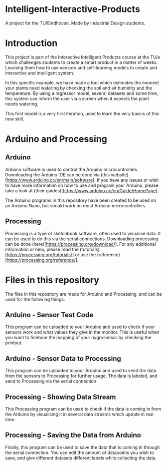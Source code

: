 # Intelligent-Interactive-Products
A project for the TU/Eindhoven. Made by Industrial Design students. 

# Introduction
This project is part of the Interactive Intelligent Products course at the TU/e which challenges students to create a smart product in a matter of weeks. Learning them how to use sensors and self-learning models to create and interactive and intelligent system. 

In this specific example, we have made a tool which estimates the moment your plants need watering by checking the soil and air humidity and the temperature. By using a regressor model, several datasets and some time, this system can inform the user via a screen when it expects the plant needs watering. 

This first model is a very first iteration, used to learn the very basics of this new skill. 

# Arduino and Processing 

## Arduino
Arduino software is used to control the Arduino microcontrollers. Downloading the Arduino IDE can be done via (this website)[https://www.arduino.cc/en/main/software]. If you have any issues or wish to have more information on how to use and program your Arduino, please take a look at (their guides)[https://www.arduino.cc/en/Guide/HomePage]. 

The Arduino programs in this repository have been created to be used on an Arduino Nano, but should work on most Arduino microcontrollers. 


## Processing
Processing is a type of sketchbook software, often used to visualise data. It can be used to do this via the serial connections. Downloading processing can be done (here)[https://processing.org/download/]. For any additional information or help, please read the (tutorials)[https://processing.org/tutorials/] or use the (reference)[https://processing.org/reference/].


# Files in this repository 
The files in this repository are made for Arduino and Processing, and can be used for the following things. 

## Arduino - Sensor Test Code 
This program can be uploaded to your Arduino and used to check if your sensors work and what values they give in the monitor. This is useful when you want to finetune the mapping of your hygrosensor by checking the printout. 

## Arduino - Sensor Data to Processing 
This program can be uploaded to your Arduino and used to send the data from the sensors to Processing for further usage. The data is labeled, and send to Processing via the serial connection 

## Processing - Showing Data Stream
This Processing program can be used to check if the data is coming in from the Arduino by visualising it in several data streams which update in real time. 

## Processing - Saving the Data from Arduino 
Finally, this program can be used to save the data that is coming in through the serial connection. You can edit the amount of datapoints you wish to save, and give different datasets different labels while collecting the data. 

